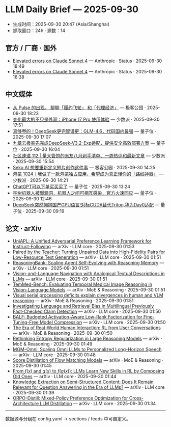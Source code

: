 # LLM Daily Brief — 2025-09-30

- 生成时间：2025-09-30 20:47 (Asia/Shanghai)
- 抓取窗口：24h · 源数：14


## 官方 / 厂商 · 国外

- [Elevated errors on Claude Sonnet 4](https://status.claude.com/incidents/61rby25lv6dx) — Anthropic · Status · 2025-09-30 18:49
- [Elevated errors on Claude Sonnet 4](https://status.claude.com/incidents/0y0rbk6ml533) — Anthropic · Status · 2025-09-30 16:38


## 中文媒体

- [从 Pulse 的出现， 聊聊「履约飞轮」 和「代理经济」](http://www.geekpark.net/news/354762) — 极客公园 · 2025-09-30 18:23
- [变化最大的不只是外观：iPhone 17 Pro 使用体验](https://sspai.com/post/102815) — 少数派 · 2025-09-30 17:51
- [真够卷的！DeepSeek更完智谱更：GLM-4.6，代码国内最强](https://www.qbitai.com/2025/09/338660.html) — 量子位 · 2025-09-30 17:07
- [九章云极率先完成DeepSeek-V3.2-Exp适配，提供安全高效部署方案](https://www.qbitai.com/2025/09/338657.html) — 量子位 · 2025-09-30 16:04
- [社区速递 112 | 量大管饱的派友八月剁手清单、一周热评和最新文章](https://sspai.com/post/102857) — 少数派 · 2025-09-30 15:54
- [Seko AI 想要重新定义短片创作这件事](http://www.geekpark.net/news/354722) — 极客公园 · 2025-09-30 14:25
- [鸿蒙 1024｜我做了一款鸿蒙独占应用，希望成为真正懂你的「路线神器」](https://sspai.com/post/102720) — 少数派 · 2025-09-30 14:21
- [ChatGPT可以下单买买买了](https://www.qbitai.com/2025/09/338533.html) — 量子位 · 2025-09-30 13:24
- [宇树机器人被曝漏洞，机器人之间可相互感染，官方火速回应](https://www.qbitai.com/2025/09/338430.html) — 量子位 · 2025-09-30 12:46
- [DeepSeek突然拥抱国产GPU语言!对标CUDA替代Triton,华为Day0适配](https://www.qbitai.com/2025/09/338386.html) — 量子位 · 2025-09-30 09:19


## 论文 · arXiv

- [UniAPL: A Unified Adversarial Preference Learning Framework for   Instruct-Following](http://arxiv.org/abs/2509.25148v1) — arXiv · LLM core · 2025-09-30 01:53
- [Paired by the Teacher: Turning Unpaired Data into High-Fidelity Pairs   for Low-Resource Text Generation](http://arxiv.org/abs/2509.25144v1) — arXiv · LLM core · 2025-09-30 01:51
- [ReasoningBank: Scaling Agent Self-Evolving with Reasoning Memory](http://arxiv.org/abs/2509.25140v1) — arXiv · LLM core · 2025-09-30 01:51
- [Vision-and-Language Navigation with Analogical Textual Descriptions in   LLMs](http://arxiv.org/abs/2509.25139v1) — arXiv · LLM core · 2025-09-30 01:51
- [TemMed-Bench: Evaluating Temporal Medical Image Reasoning in   Vision-Language Models](http://arxiv.org/abs/2509.25143v1) — arXiv · MoE & Reasoning · 2025-09-30 01:51
- [Visual serial processing deficits explain divergences in human and VLM   reasoning](http://arxiv.org/abs/2509.25142v1) — arXiv · MoE & Reasoning · 2025-09-30 01:51
- [Investigating Language and Retrieval Bias in Multilingual Previously   Fact-Checked Claim Detection](http://arxiv.org/abs/2509.25138v1) — arXiv · LLM core · 2025-09-30 01:50
- [BALF: Budgeted Activation-Aware Low-Rank Factorization for   Fine-Tuning-Free Model Compression](http://arxiv.org/abs/2509.25136v1) — arXiv · LLM core · 2025-09-30 01:50
- [The Era of Real-World Human Interaction: RL from User Conversations](http://arxiv.org/abs/2509.25137v1) — arXiv · MoE & Reasoning · 2025-09-30 01:50
- [Rethinking Entropy Regularization in Large Reasoning Models](http://arxiv.org/abs/2509.25133v1) — arXiv · MoE & Reasoning · 2025-09-30 01:49
- [MGM-Omni: Scaling Omni LLMs to Personalized Long-Horizon Speech](http://arxiv.org/abs/2509.25131v1) — arXiv · LLM core · 2025-09-30 01:48
- [Score Distillation of Flow Matching Models](http://arxiv.org/abs/2509.25127v1) — arXiv · MoE & Reasoning · 2025-09-30 01:45
- [From $f(x)$ and $g(x)$ to $f(g(x))$: LLMs Learn New Skills in RL by   Composing Old Ones](http://arxiv.org/abs/2509.25123v1) — arXiv · LLM core · 2025-09-30 01:44
- [Knowledge Extraction on Semi-Structured Content: Does It Remain Relevant   for Question Answering in the Era of LLMs?](http://arxiv.org/abs/2509.25107v1) — arXiv · LLM core · 2025-09-30 01:39
- [ORPO-Distill: Mixed-Policy Preference Optimization for   Cross-Architecture LLM Distillation](http://arxiv.org/abs/2509.25100v1) — arXiv · LLM core · 2025-09-30 01:34

---
数据源与分组在 config.yaml → sections / feeds 中可自定义。